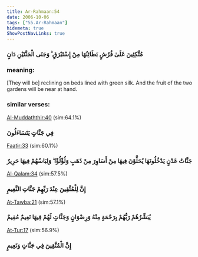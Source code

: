 ```yaml
---
title: Ar-Rahmaan:54
date: 2006-10-06
tags: ["55.Ar-Rahmaan"]
hidemeta: true 
ShowPostNavLinks: true 
---
```

### مُتَّكِئِينَ عَلَىٰ فُرُشٍ بَطَائِنُهَا مِنْ إِسْتَبْرَقٍ ۚ وَجَنَى الْجَنَّتَيْنِ دَانٍ
### meaning: 
[They will be] reclining on beds lined with green silk. And the fruit of the two gardens will be near at hand.
### similar verses: 

[Al-Muddaththir:40](/74/40) (sim:64.1%)

### فِي جَنَّاتٍ يَتَسَاءَلُونَ

[Faatir:33](/35/33) (sim:60.1%)

### جَنَّاتُ عَدْنٍ يَدْخُلُونَهَا يُحَلَّوْنَ فِيهَا مِنْ أَسَاوِرَ مِنْ ذَهَبٍ وَلُؤْلُؤًا ۖ وَلِبَاسُهُمْ فِيهَا حَرِيرٌ

[Al-Qalam:34](/68/34) (sim:57.5%)

### إِنَّ لِلْمُتَّقِينَ عِنْدَ رَبِّهِمْ جَنَّاتِ النَّعِيمِ

[At-Tawba:21](/9/21) (sim:57.1%)

### يُبَشِّرُهُمْ رَبُّهُمْ بِرَحْمَةٍ مِنْهُ وَرِضْوَانٍ وَجَنَّاتٍ لَهُمْ فِيهَا نَعِيمٌ مُقِيمٌ

[At-Tur:17](/52/17) (sim:56.9%)

### إِنَّ الْمُتَّقِينَ فِي جَنَّاتٍ وَنَعِيمٍ
